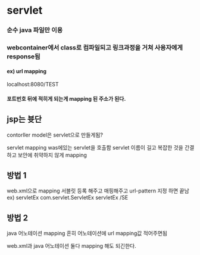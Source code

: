 # servlet

### 순수 java 파일만 이용

### webcontainer에서 class로 컴파일되고 링크과정을 거쳐 사용자에게 response됨

#### ex) url mapping
localhost:8080/TEST

#### 포트번호 뒤에 적히게 되는게 mapping 된 주소가 된다.


## jsp는 븃단
contorller model은 servlet으로 만들게됨?

servlet  mapping
was에있는 servlet을 호출함
servlet 이름이 길고 복잡한 것을 간결하고 보안에 취약하지 않게 mapping

## 방법 1
web.xml으로 mapping
서블릿 등록 해주고 매핑해주고 url-pattern 지정 하면 끝남
ex) <servelt>
	<servlet-name>servletEx</servlet-name>
	<servlet-class>com.servlet.ServletEx</servlet-class>
    </servlet>
    <servlet-mapping>
	<servlet-name>servletEx</servlet-name>
	<url-pattern>/SE</url-pattern>
    </servlet-mapping>

## 방법 2
java 어노테이션 mapping 
흔히 어노테이션에 url mapping값 적어주면됨

web.xml과 java 어노테이션 둘다 mapping 해도 되긴한다.
